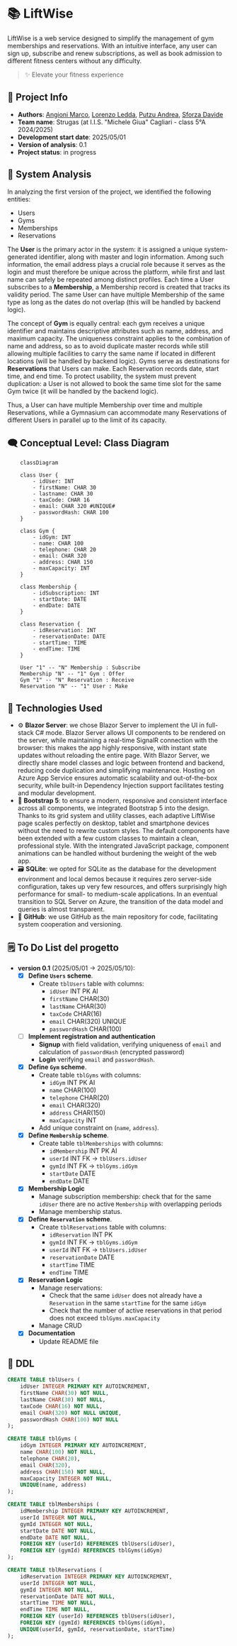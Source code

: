 # 📚 LiftWise

LiftWise is a web service designed to simplify the management of gym memberships and reservations. With an intuitive interface, any user can sign up, subscribe and renew subscriptions, as well as book admission to different fitness centers without any difficulty.

> ✨ Elevate your fitness experience

## 📘 Project Info

- **Authors**: [Angioni Marco](https://github.com/Marcxzz), [Lorenzo Ledda](https://github.com/diodoLedd), [Putzu Andrea](https://github.com/andrexswampert), [Sforza Davide](https://github.com/dvsf06)
- **Team name**: Strugas (at I.I.S. "Michele Giua" Cagliari - class 5°A 2024/2025)  
- **Development start date**: 2025/05/01
- **Version of analysis**: 0.1
- **Project status**: in progress

## 🧱 System Analysis

In analyzing the first version of the project, we identified the following entities:

- Users
- Gyms
- Memberships
- Reservations

The **User** is the primary actor in the system: it is assigned a unique system-generated identifier, along with master and login information. Among such information, the email address plays a crucial role because it serves as the login and must therefore be unique across the platform, while first and last name can safely be repeated among distinct profiles. Each time a User subscribes to a **Membership**, a Membership record is created that tracks its validity period. The same User can have multiple Membership of the same type as long as the dates do not overlap (this will be handled by backend logic).

The concept of **Gym** is equally central: each gym receives a unique identifier and maintains descriptive attributes such as name, address, and maximum capacity. The uniqueness constraint applies to the combination of name and address, so as to avoid duplicate master records while still allowing multiple facilities to carry the same name if located in different locations (will be handled by backend logic). Gyms serve as destinations for **Reservations** that Users can make. Each Reservation records date, start time, and end time. To protect usability, the system must prevent duplication: a User is not allowed to book the same time slot for the same Gym twice (it will be handled by the backend logic).

Thus, a User can have multiple Membership over time and multiple Reservations, while a Gymnasium can accommodate many Reservations of different Users in parallel up to the limit of its capacity.

## 🗨️ Conceptual Level: Class Diagram

```mermaid
    classDiagram
    
    class User {
        - idUser: INT
        - firstName: CHAR 30
        - lastname: CHAR 30
        - taxCode: CHAR 16
        - email: CHAR 320 #UNIQUE#
        - passwordHash: CHAR 100
    }

    class Gym {
        - idGym: INT
        - name: CHAR 100
        - telephone: CHAR 20
        - email: CHAR 320
        - address: CHAR 150
        - maxCapacity: INT
    }

    class Membership {
        - idSubscription: INT
        - startDate: DATE
        - endDate: DATE
    }

    class Reservation {
        - idReservation: INT
        - reservationDate: DATE
        - startTime: TIME
        - endTime: TIME
    }

    User "1" -- "N" Membership : Subscribe
    Membership "N" -- "1" Gym : Offer
    Gym "1" -- "N" Reservation : Receive
    Reservation "N" -- "1" User : Make
```

## 🧰 Technologies Used

- ⚙️ **Blazor Server**:
we chose Blazor Server to implement the UI in full-stack C# mode. Blazor Server allows UI components to be rendered on the server, while maintaining a real-time SignalR connection with the browser: this makes the app highly responsive, with instant state updates without reloading the entire page. With Blazor Server, we directly share model classes and logic between frontend and backend, reducing code duplication and simplifying maintenance. Hosting on Azure App Service ensures automatic scalability and out-of-the-box security, while built-in Dependency Injection support facilitates testing and modular development.
- 🎨 **Bootstrap 5**:
to ensure a modern, responsive and consistent interface across all components, we integrated Bootstrap 5 into the design. Thanks to its grid system and utility classes, each adaptive LiftWise page scales perfectly on desktop, tablet and smartphone devices without the need to rewrite custom styles. The default components have been extended with a few custom classes to maintain a clean, professional style. With the intengrated JavaScript package, component animations can be handled without burdening the weight of the web app.
- 🗃️ **SQLite**:
we opted for SQLite as the database for the development environment and local demos because it requires zero server-side configuration, takes up very few resources, and offers surprisingly high performance for small- to medium-scale applications. In an eventual transition to SQL Server on Azure, the transition of the data model and queries is almost transparent.
- 🌳 **GitHub**:
we use GitHub as the main repository for code, facilitating system cooperation and versioning.

## 🗒️ To Do List del progetto

- **version 0.1** (2025/05/01 → 2025/05/10):
  - [x] **Define `Users` scheme**.
    - Create `tblUsers` table with columns:
      - `idUser` INT PK AI
      - `firstName` CHAR(30)
      - `lastName` CHAR(30)
      - `taxCode` CHAR(16)
      - `email` CHAR(320) UNIQUE
      - `passwordHash` CHAR(100)
  - [ ] **Implement registration and authentication**
    - **Signup** with field validation, verifying uniqueness of `email` and calculation of `passwordHash` (encrypted password)
    - **Login** verifying `email` and `passwordHash`.
  - [x] **Define `Gym` scheme**.
    - Create table `tblGyms` with columns:
      - `idGym` INT PK AI
      - `name` CHAR(100)
      - `telephone` CHAR(20)
      - `email` CHAR(320)
      - `address` CHAR(150)
      - `maxCapacity` INT
    - Add unique constraint on (`name`, `address`).
  - [x] **Define `Membership` scheme**.
    - Create table `tblMemberships` with columns:
      - `idMembership` INT PK AI
      - `userId` INT FK → `tblUsers.idUser`
      - `gymId` INT FK → `tblGyms.idGym`
      - `startDate` DATE
      - `endDate` DATE
  - [x] **Membership Logic**
    - Manage subscription membership: check that for the same `idUser` there are no active `Membership` with overlapping periods
    - Manage membership status.
  - [x] **Define `Reservation` scheme**.
    - Create `tblReservations` table with columns:
      - `idReservation` INT PK
      - `gymId` INT FK → `tblGyms.idGym`
      - `userId` INT FK → `tblUsers.idUser`
      - `reservationDate` DATE
      - `startTime` TIME
      - `endTime` TIME
  - [x] **Reservation Logic**
    - Manage reservations:
      - Check that the same `idUser` does not already have a `Reservation` in the same `startTime` for the same `idGym`
      - Check that the number of active reservations in that period does not exceed `tblGyms.maxCapacity`
    - Manage CRUD
  - [x] **Documentation**
    - Update README file

## 💾 DDL

```SQL
CREATE TABLE tblUsers (
    idUser INTEGER PRIMARY KEY AUTOINCREMENT,
    firstName CHAR(30) NOT NULL,
    lastName CHAR(30) NOT NULL,
    taxCode CHAR(16) NOT NULL,
    email CHAR(320) NOT NULL UNIQUE,
    passwordHash CHAR(100) NOT NULL
);

CREATE TABLE tblGyms (
    idGym INTEGER PRIMARY KEY AUTOINCREMENT,
    name CHAR(100) NOT NULL, 
    telephone CHAR(20),
    email CHAR(320),
    address CHAR(150) NOT NULL,
    maxCapacity INTEGER NOT NULL,
    UNIQUE(name, address)
);

CREATE TABLE tblMemberships (
    idMembership INTEGER PRIMARY KEY AUTOINCREMENT,
    userId INTEGER NOT NULL,
    gymId INTEGER NOT NULL,
    startDate DATE NOT NULL,
    endDate DATE NOT NULL,
    FOREIGN KEY (userId) REFERENCES tblUsers(idUser),
    FOREIGN KEY (gymId) REFERENCES tblGyms(idGym)
);

CREATE TABLE tblReservations (
    idReservation INTEGER PRIMARY KEY AUTOINCREMENT,
    userId INTEGER NOT NULL,
    gymId INTEGER NOT NULL,
    reservationDate DATE NOT NULL,
    startTime TIME NOT NULL,
    endTime TIME NOT NULL,
    FOREIGN KEY (userId) REFERENCES tblUsers(idUser),
    FOREIGN KEY (gymId) REFERENCES tblGyms(idGym),
    UNIQUE(userId, gymId, reservationDate, startTime)
);
```
